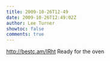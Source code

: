 ```yaml
---
title: 2009-10-26T12-49
date: 2009-10-26T12:49:02Z
author: Lee Turner
showtoc: false
comments: true
---
```


http://bestc.am/IRht Ready for the oven

